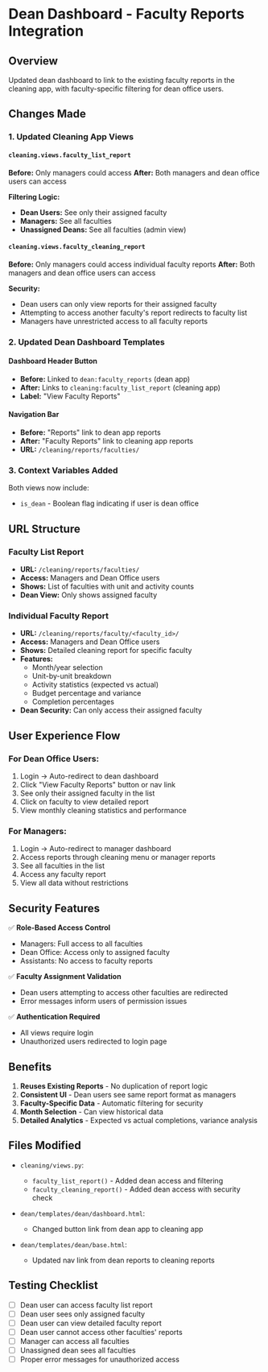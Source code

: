 # Dean Dashboard - Faculty Reports Integration

## Overview
Updated dean dashboard to link to the existing faculty reports in the cleaning app, with faculty-specific filtering for dean office users.

## Changes Made

### 1. Updated Cleaning App Views

#### `cleaning.views.faculty_list_report`
**Before:** Only managers could access
**After:** Both managers and dean office users can access

**Filtering Logic:**
- **Dean Users:** See only their assigned faculty
- **Managers:** See all faculties
- **Unassigned Deans:** See all faculties (admin view)

#### `cleaning.views.faculty_cleaning_report`
**Before:** Only managers could access individual faculty reports
**After:** Both managers and dean office users can access

**Security:**
- Dean users can only view reports for their assigned faculty
- Attempting to access another faculty's report redirects to faculty list
- Managers have unrestricted access to all faculty reports

### 2. Updated Dean Dashboard Templates

#### Dashboard Header Button
- **Before:** Linked to `dean:faculty_reports` (dean app)
- **After:** Links to `cleaning:faculty_list_report` (cleaning app)
- **Label:** "View Faculty Reports"

#### Navigation Bar
- **Before:** "Reports" link to dean app reports
- **After:** "Faculty Reports" link to cleaning app reports
- **URL:** `/cleaning/reports/faculties/`

### 3. Context Variables Added
Both views now include:
- `is_dean` - Boolean flag indicating if user is dean office

## URL Structure

### Faculty List Report
- **URL:** `/cleaning/reports/faculties/`
- **Access:** Managers and Dean Office users
- **Shows:** List of faculties with unit and activity counts
- **Dean View:** Only shows assigned faculty

### Individual Faculty Report
- **URL:** `/cleaning/reports/faculty/<faculty_id>/`
- **Access:** Managers and Dean Office users
- **Shows:** Detailed cleaning report for specific faculty
- **Features:**
  - Month/year selection
  - Unit-by-unit breakdown
  - Activity statistics (expected vs actual)
  - Budget percentage and variance
  - Completion percentages
- **Dean Security:** Can only access their assigned faculty

## User Experience Flow

### For Dean Office Users:
1. Login → Auto-redirect to dean dashboard
2. Click "View Faculty Reports" button or nav link
3. See only their assigned faculty in the list
4. Click on faculty to view detailed report
5. View monthly cleaning statistics and performance

### For Managers:
1. Login → Auto-redirect to manager dashboard
2. Access reports through cleaning menu or manager reports
3. See all faculties in the list
4. Access any faculty report
5. View all data without restrictions

## Security Features

✅ **Role-Based Access Control**
- Managers: Full access to all faculties
- Dean Office: Access only to assigned faculty
- Assistants: No access to faculty reports

✅ **Faculty Assignment Validation**
- Dean users attempting to access other faculties are redirected
- Error messages inform users of permission issues

✅ **Authentication Required**
- All views require login
- Unauthorized users redirected to login page

## Benefits

1. **Reuses Existing Reports** - No duplication of report logic
2. **Consistent UI** - Dean users see same report format as managers
3. **Faculty-Specific Data** - Automatic filtering for security
4. **Month Selection** - Can view historical data
5. **Detailed Analytics** - Expected vs actual completions, variance analysis

## Files Modified

- `cleaning/views.py`:
  - `faculty_list_report()` - Added dean access and filtering
  - `faculty_cleaning_report()` - Added dean access with security check

- `dean/templates/dean/dashboard.html`:
  - Changed button link from dean app to cleaning app

- `dean/templates/dean/base.html`:
  - Updated nav link from dean reports to cleaning reports

## Testing Checklist

- [ ] Dean user can access faculty list report
- [ ] Dean user sees only assigned faculty
- [ ] Dean user can view detailed faculty report
- [ ] Dean user cannot access other faculties' reports
- [ ] Manager can access all faculties
- [ ] Unassigned dean sees all faculties
- [ ] Proper error messages for unauthorized access
